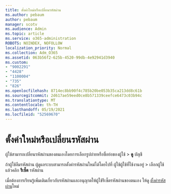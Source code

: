 ```yaml
---
title: ตั้งค่าใหม่หรือเปลี่ยนรหัสผ่าน
ms.author: pebaum
author: pebaum
manager: scotv
ms.audience: Admin
ms.topic: article
ms.service: o365-administration
ROBOTS: NOINDEX, NOFOLLOW
localization_priority: Normal
ms.collection: Adm_O365
ms.assetid: 063b56f2-625b-4520-99db-4e92941d3940
ms.custom:
- "9002291"
- "4428"
- "1100004"
- "735"
- "826"
ms.openlocfilehash: 8714ec8bb90f4c785b20be053b35ca213dd8c61b
ms.sourcegitcommit: 2d617ae59eed0ce8b571339ceefce6473c03b94c
ms.translationtype: MT
ms.contentlocale: th-TH
ms.lasthandoff: 05/19/2021
ms.locfileid: "52569670"
---
```

# <a name="reset-or-change-passwords"></a>ตั้งค่าใหม่หรือเปลี่ยนรหัสผ่าน

ผู้ใช้สามารถเปลี่ยนรหัสผ่านของตนเองโดยการเลือกรูปถ่ายหรือชื่อย่อของผู้ใช้ > **ดู** บัญชี
  
ถ้าผู้ใช้ลืมรหัสผ่าน ผู้ดูแลระบบสามารถตั้งค่ารหัสผ่านใหม่ได้โดยไปที่ ผู้ใช้ผู้ใช้ที่ใช้งานอยู่  >  [](https://portal.office.com/adminportal/home#/users)เลือกผู้ใช้ แล้วคลิก **รีเซ็ต** รหัสผ่าน
  
เมื่อต้องการเรียนรู้เพิ่มเติมเกี่ยวกับรหัสผ่านและอนุญาตให้ผู้ใช้รีเซ็ตรหัสผ่านของตนเอง ให้ดู [ตั้งค่ารหัสผ่าน](/microsoft-365/admin/add-users/reset-passwords)ใหม่
